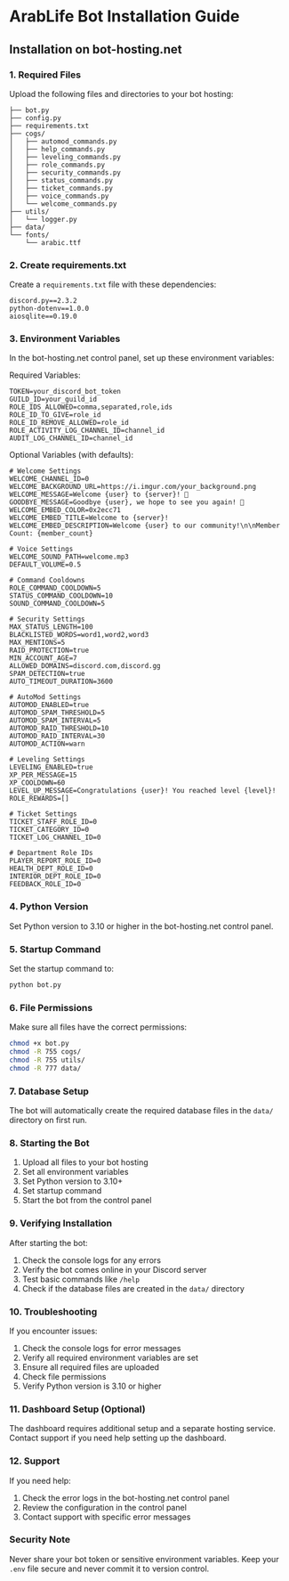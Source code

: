 # ArabLife Bot Installation Guide

## Installation on bot-hosting.net

### 1. Required Files
Upload the following files and directories to your bot hosting:
```
├── bot.py
├── config.py
├── requirements.txt
├── cogs/
│   ├── automod_commands.py
│   ├── help_commands.py
│   ├── leveling_commands.py
│   ├── role_commands.py
│   ├── security_commands.py
│   ├── status_commands.py
│   ├── ticket_commands.py
│   ├── voice_commands.py
│   └── welcome_commands.py
├── utils/
│   └── logger.py
├── data/
└── fonts/
    └── arabic.ttf
```

### 2. Create requirements.txt
Create a `requirements.txt` file with these dependencies:
```
discord.py==2.3.2
python-dotenv==1.0.0
aiosqlite==0.19.0
```

### 3. Environment Variables
In the bot-hosting.net control panel, set up these environment variables:

Required Variables:
```
TOKEN=your_discord_bot_token
GUILD_ID=your_guild_id
ROLE_IDS_ALLOWED=comma,separated,role,ids
ROLE_ID_TO_GIVE=role_id
ROLE_ID_REMOVE_ALLOWED=role_id
ROLE_ACTIVITY_LOG_CHANNEL_ID=channel_id
AUDIT_LOG_CHANNEL_ID=channel_id
```

Optional Variables (with defaults):
```
# Welcome Settings
WELCOME_CHANNEL_ID=0
WELCOME_BACKGROUND_URL=https://i.imgur.com/your_background.png
WELCOME_MESSAGE=Welcome {user} to {server}! 🎉
GOODBYE_MESSAGE=Goodbye {user}, we hope to see you again! 👋
WELCOME_EMBED_COLOR=0x2ecc71
WELCOME_EMBED_TITLE=Welcome to {server}!
WELCOME_EMBED_DESCRIPTION=Welcome {user} to our community!\n\nMember Count: {member_count}

# Voice Settings
WELCOME_SOUND_PATH=welcome.mp3
DEFAULT_VOLUME=0.5

# Command Cooldowns
ROLE_COMMAND_COOLDOWN=5
STATUS_COMMAND_COOLDOWN=10
SOUND_COMMAND_COOLDOWN=5

# Security Settings
MAX_STATUS_LENGTH=100
BLACKLISTED_WORDS=word1,word2,word3
MAX_MENTIONS=5
RAID_PROTECTION=true
MIN_ACCOUNT_AGE=7
ALLOWED_DOMAINS=discord.com,discord.gg
SPAM_DETECTION=true
AUTO_TIMEOUT_DURATION=3600

# AutoMod Settings
AUTOMOD_ENABLED=true
AUTOMOD_SPAM_THRESHOLD=5
AUTOMOD_SPAM_INTERVAL=5
AUTOMOD_RAID_THRESHOLD=10
AUTOMOD_RAID_INTERVAL=30
AUTOMOD_ACTION=warn

# Leveling Settings
LEVELING_ENABLED=true
XP_PER_MESSAGE=15
XP_COOLDOWN=60
LEVEL_UP_MESSAGE=Congratulations {user}! You reached level {level}!
ROLE_REWARDS=[]

# Ticket Settings
TICKET_STAFF_ROLE_ID=0
TICKET_CATEGORY_ID=0
TICKET_LOG_CHANNEL_ID=0

# Department Role IDs
PLAYER_REPORT_ROLE_ID=0
HEALTH_DEPT_ROLE_ID=0
INTERIOR_DEPT_ROLE_ID=0
FEEDBACK_ROLE_ID=0
```

### 4. Python Version
Set Python version to 3.10 or higher in the bot-hosting.net control panel.

### 5. Startup Command
Set the startup command to:
```bash
python bot.py
```

### 6. File Permissions
Make sure all files have the correct permissions:
```bash
chmod +x bot.py
chmod -R 755 cogs/
chmod -R 755 utils/
chmod -R 777 data/
```

### 7. Database Setup
The bot will automatically create the required database files in the `data/` directory on first run.

### 8. Starting the Bot
1. Upload all files to your bot hosting
2. Set all environment variables
3. Set Python version to 3.10+
4. Set startup command
5. Start the bot from the control panel

### 9. Verifying Installation
After starting the bot:
1. Check the console logs for any errors
2. Verify the bot comes online in your Discord server
3. Test basic commands like `/help`
4. Check if the database files are created in the `data/` directory

### 10. Troubleshooting
If you encounter issues:
1. Check the console logs for error messages
2. Verify all required environment variables are set
3. Ensure all required files are uploaded
4. Check file permissions
5. Verify Python version is 3.10 or higher

### 11. Dashboard Setup (Optional)
The dashboard requires additional setup and a separate hosting service. Contact support if you need help setting up the dashboard.

### 12. Support
If you need help:
1. Check the error logs in the bot-hosting.net control panel
2. Review the configuration in the control panel
3. Contact support with specific error messages

### Security Note
Never share your bot token or sensitive environment variables. Keep your `.env` file secure and never commit it to version control.
